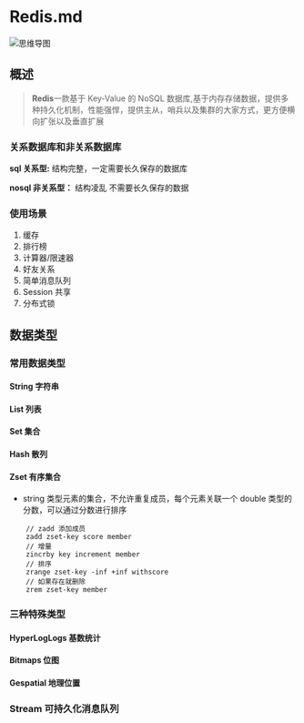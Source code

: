 # Redis.md
![思维导图]([./img/2022-09-27-21-28-08.png](https://github.com/GoodMnze/Notes-cloud-library/blob/main/%E6%95%B0%E6%8D%AE%E5%BA%93/Redis/img/2022-09-27-21-28-08.png))
## 概述

>**Redis**一款基于 Key-Value 的 NoSQL 数据库,基于内存存储数据，提供多种持久化机制，性能强悍，提供主从，哨兵以及集群的大家方式，更方便横向扩张以及垂直扩展

### 关系数据库和非关系数据库

**sql 关系型:** 结构完整，一定需要长久保存的数据库  

**nosql 非关系型：** 结构凌乱 不需要长久保存的数据

### 使用场景

1. 缓存
2. 排行榜
3. 计算器/限速器
4. 好友关系
5. 简单消息队列
6. Session 共享
7. 分布式锁

## 数据类型

### 常用数据类型

#### String 字符串

#### List 列表

#### Set 集合

#### Hash 散列

#### Zset 有序集合

* string 类型元素的集合，不允许重复成员，每个元素关联一个 double 类型的分数，可以通过分数进行排序
  
```shell
    // zadd 添加成员
    zadd zset-key score member
    // 增量
    zincrby key increment member
    // 排序
    zrange zset-key -inf +inf withscore 
    // 如果存在就删除
    zrem zset-key member
```

### 三种特殊类型

#### HyperLogLogs 基数统计

#### Bitmaps 位图

#### Gespatial 地理位置

### Stream 可持久化消息队列
